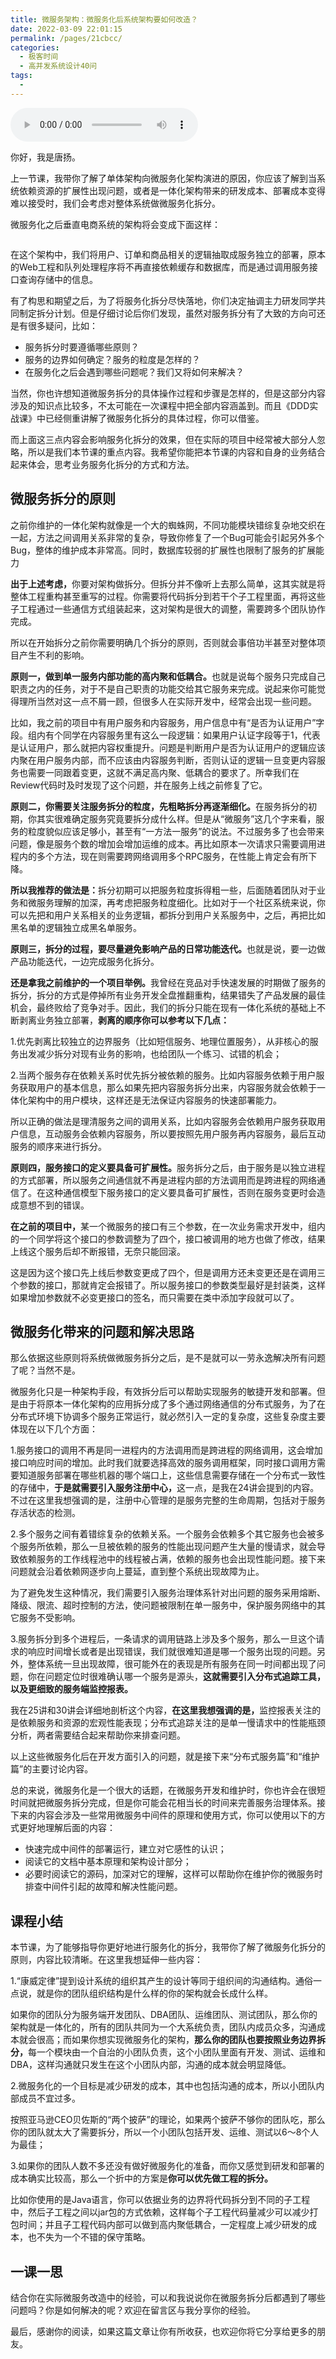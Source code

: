 ```yaml
---
title: 微服务架构：微服务化后系统架构要如何改造？
date: 2022-03-09 22:01:15
permalink: /pages/21cbcc/
categories:
  - 极客时间
  - 高并发系统设计40问
tags:
  - 
---
```

<audio title="22.微服务架构：微服务化后系统架构要如何改造？" src="https://static001.geekbang.org/resource/audio/0a/90/0aac3a0e033290051ebf5d42a9ba7d90.mp3" controls="controls"></audio> 
<p>你好，我是唐扬。</p><p>上一节课，我带你了解了单体架构向微服务化架构演进的原因，你应该了解到当系统依赖资源的扩展性出现问题，或者是一体化架构带来的研发成本、部署成本变得难以接受时，我们会考虑对整体系统做微服务化拆分。</p><p>微服务化之后垂直电商系统的架构将会变成下面这样：</p><p><img src="https://static001.geekbang.org/resource/image/1d/e9/1d5f1212017c6c22818e413ab74f88e9.jpg" alt=""></p><p>在这个架构中，我们将用户、订单和商品相关的逻辑抽取成服务独立的部署，原本的Web工程和队列处理程序将不再直接依赖缓存和数据库，而是通过调用服务接口查询存储中的信息。</p><p>有了构思和期望之后，为了将服务化拆分尽快落地，你们决定抽调主力研发同学共同制定拆分计划。但是仔细讨论后你们发现，虽然对服务拆分有了大致的方向可还是有很多疑问，比如：</p><ul>
<li>服务拆分时要遵循哪些原则？</li>
<li>服务的边界如何确定？服务的粒度是怎样的？</li>
<li>在服务化之后会遇到哪些问题呢？我们又将如何来解决？</li>
</ul><p>当然，你也许想知道微服务拆分的具体操作过程和步骤是怎样的，但是这部分内容涉及的知识点比较多，不太可能在一次课程中把全部内容涵盖到。而且《DDD实战课》中已经侧重讲解了微服务化拆分的具体过程，你可以借鉴。</p><p>而上面这三点内容会影响服务化拆分的效果，但在实际的项目中经常被大部分人忽略，所以是我们本节课的重点内容。我希望你能把本节课的内容和自身的业务结合起来体会，思考业务服务化拆分的方式和方法。</p><!-- [[[read_end]]] --><h2>微服务拆分的原则</h2><p>之前你维护的一体化架构就像是一个大的蜘蛛网，不同功能模块错综复杂地交织在一起，方法之间调用关系非常的复杂，导致你修复了一个Bug可能会引起另外多个Bug，整体的维护成本非常高。同时，数据库较弱的扩展性也限制了服务的扩展能力</p><p><strong>出于上述考虑，</strong>你要对架构做拆分。但拆分并不像听上去那么简单，这其实就是将整体工程重构甚至重写的过程。你需要将代码拆分到若干个子工程里面，再将这些子工程通过一些通信方式组装起来，这对架构是很大的调整，需要跨多个团队协作完成。</p><p>所以在开始拆分之前你需要明确几个拆分的原则，否则就会事倍功半甚至对整体项目产生不利的影响。</p><p><strong>原则一，做到单一服务内部功能的高内聚和低耦合。</strong>也就是说每个服务只完成自己职责之内的任务，对于不是自己职责的功能交给其它服务来完成。说起来你可能觉得理所当然对这一点不屑一顾，但很多人在实际开发中，经常会出现一些问题。</p><p>比如，我之前的项目中有用户服务和内容服务，用户信息中有“是否为认证用户”字段。组内有个同学在内容服务里有这么一段逻辑：如果用户认证字段等于1，代表是认证用户，那么就把内容权重提升。问题是判断用户是否为认证用户的逻辑应该内聚在用户服务内部，而不应该由内容服务判断，否则认证的逻辑一旦变更内容服务也需要一同跟着变更，这就不满足高内聚、低耦合的要求了。所幸我们在Review代码时及时发现了这个问题，并在服务上线之前修复了它。</p><p><strong>原则二，你需要关注服务拆分的粒度，先粗略拆分再逐渐细化。</strong>在服务拆分的初期，你其实很难确定服务究竟要拆分成什么样。但是从“微服务”这几个字来看，服务的粒度貌似应该足够小，甚至有“一方法一服务”的说法。不过服务多了也会带来问题，像是服务个数的增加会增加运维的成本。再比如原本一次请求只需要调用进程内的多个方法，现在则需要跨网络调用多个RPC服务，在性能上肯定会有所下降。</p><p><strong>所以我推荐的做法是：</strong>拆分初期可以把服务粒度拆得粗一些，后面随着团队对于业务和微服务理解的加深，再考虑把服务粒度细化。比如对于一个社区系统来说，你可以先把和用户关系相关的业务逻辑，都拆分到用户关系服务中，之后，再把比如黑名单的逻辑独立成黑名单服务。</p><p><strong>原则三，拆分的过程，要尽量避免影响产品的日常功能迭代。</strong>也就是说，要一边做产品功能迭代，一边完成服务化拆分。</p><p><strong>还是拿我之前维护的一个项目举例。</strong>我曾经在竞品对手快速发展的时期做了服务的拆分，拆分的方式是停掉所有业务开发全盘推翻重构，结果错失了产品发展的最佳机会，最终败给了竞争对手。因此，我们的拆分只能在现有一体化系统的基础上不断剥离业务独立部署，<strong>剥离的顺序你可以参考以下几点：</strong></p><p>1.优先剥离比较独立的边界服务（比如短信服务、地理位置服务），从非核心的服务出发减少拆分对现有业务的影响，也给团队一个练习、试错的机会；</p><p>2.当两个服务存在依赖关系时优先拆分被依赖的服务。比如内容服务依赖于用户服务获取用户的基本信息，那么如果先把内容服务拆分出来，内容服务就会依赖于一体化架构中的用户模块，这样还是无法保证内容服务的快速部署能力。</p><p>所以正确的做法是理清服务之间的调用关系，比如内容服务会依赖用户服务获取用户信息，互动服务会依赖内容服务，所以要按照先用户服务再内容服务，最后互动服务的顺序来进行拆分。</p><p><strong>原则四，服务接口的定义要具备可扩展性。</strong>服务拆分之后，由于服务是以独立进程的方式部署，所以服务之间通信就不再是进程内部的方法调用而是跨进程的网络通信了。在这种通信模型下服务接口的定义要具备可扩展性，否则在服务变更时会造成意想不到的错误。</p><p><strong>在之前的项目中，</strong>某一个微服务的接口有三个参数，在一次业务需求开发中，组内的一个同学将这个接口的参数调整为了四个，接口被调用的地方也做了修改，结果上线这个服务后却不断报错，无奈只能回滚。</p><p>这是因为这个接口先上线后参数变更成了四个，但是调用方还未变更还是在调用三个参数的接口，那就肯定会报错了。所以服务接口的参数类型最好是封装类，这样如果增加参数就不必变更接口的签名，而只需要在类中添加字段就可以了。</p><h2>微服务化带来的问题和解决思路</h2><p>那么依据这些原则将系统做微服务拆分之后，是不是就可以一劳永逸解决所有问题了呢？当然不是。</p><p>微服务化只是一种架构手段，有效拆分后可以帮助实现服务的敏捷开发和部署。但是由于将原本一体化架构的应用拆分成了多个通过网络通信的分布式服务，为了在分布式环境下协调多个服务正常运行，就必然引入一定的复杂度，这些复杂度主要体现在以下几个方面：</p><p>1.服务接口的调用不再是同一进程内的方法调用而是跨进程的网络调用，这会增加接口响应时间的增加。此时我们就要选择高效的服务调用框架，同时接口调用方需要知道服务部署在哪些机器的哪个端口上，这些信息需要存储在一个分布式一致性的存储中，<strong>于是就需要引入服务注册中心，</strong>这一点，是我在24讲会提到的内容。不过在这里我想强调的是，注册中心管理的是服务完整的生命周期，包括对于服务存活状态的检测。</p><p>2.多个服务之间有着错综复杂的依赖关系。一个服务会依赖多个其它服务也会被多个服务所依赖，那么一旦被依赖的服务的性能出现问题产生大量的慢请求，就会导致依赖服务的工作线程池中的线程被占满，依赖的服务也会出现性能问题。接下来问题就会沿着依赖网逐步向上蔓延，直到整个系统出现故障为止。</p><p>为了避免发生这种情况，我们需要引入服务治理体系针对出问题的服务采用熔断、降级、限流、超时控制的方法，使问题被限制在单一服务中，保护服务网络中的其它服务不受影响。</p><p>3.服务拆分到多个进程后，一条请求的调用链路上涉及多个服务，那么一旦这个请求的响应时间增长或者是出现错误，我们就很难知道是哪一个服务出现的问题。另外，整体系统一旦出现故障，很可能外在的表现是所有服务在同一时间都出现了问题，你在问题定位时很难确认哪一个服务是源头，<strong>这就需要引入分布式追踪工具，以及更细致的服务端监控报表。</strong></p><p>我在25讲和30讲会详细地剖析这个内容，<strong>在这里我想强调的是，</strong>监控报表关注的是依赖服务和资源的宏观性能表现；分布式追踪关注的是单一慢请求中的性能瓶颈分析，两者需要结合起来帮助你来排查问题。</p><p>以上这些微服务化后在开发方面引入的问题，就是接下来“分布式服务篇”和“维护篇”的主要讨论内容。</p><p>总的来说，微服务化是一个很大的话题，在微服务开发和维护时，你也许会在很短时间就把微服务拆分完成，但是你可能会花相当长的时间来完善服务治理体系。接下来的内容会涉及一些常用微服务中间件的原理和使用方式，你可以使用以下的方式更好地理解后面的内容：</p><ul>
<li>快速完成中间件的部署运行，建立对它感性的认识；</li>
<li>阅读它的文档中基本原理和架构设计部分；</li>
<li>必要时阅读它的源码，加深对它的理解，这样可以帮助你在维护你的微服务时排查中间件引起的故障和解决性能问题。</li>
</ul><h2>课程小结</h2><p>本节课，为了能够指导你更好地进行服务化的拆分，我带你了解了微服务化拆分的原则，内容比较清晰。在这里我想延伸一些内容：</p><p>1.“康威定律”提到设计系统的组织其产生的设计等同于组织间的沟通结构。通俗一点说，就是你的团队组织结构是什么样的你的架构就会长成什么样。</p><p>如果你的团队分为服务端开发团队、DBA团队、运维团队、测试团队，那么你的架构就是一体化的，所有的团队共同为一个大系统负责，团队内成员众多，沟通成本就会很高；而如果你想实现微服务化的架构，<strong>那么你的团队也要按照业务边界拆分，</strong>每一个模块由一个自治的小团队负责，这个小团队里面有开发、测试、运维和DBA，这样沟通就只发生在这个小团队内部，沟通的成本就会明显降低。</p><p>2.微服务化的一个目标是减少研发的成本，其中也包括沟通的成本，所以小团队内部成员不宜过多。</p><p>按照亚马逊CEO贝佐斯的“两个披萨”的理论，如果两个披萨不够你的团队吃，那么你的团队就太大了需要拆分，所以一个小团队包括开发、运维、测试以6～8个人为最佳；</p><p>3.如果你的团队人数不多还没有做好微服务化的准备，而你又感觉到研发和部署的成本确实比较高，那么一个折中的方案是<strong>你可以优先做工程的拆分。</strong></p><p>比如你使用的是Java语言，你可以依据业务的边界将代码拆分到不同的子工程中，然后子工程之间以jar包的方式依赖，这样每个子工程代码量减少可以减少打包时间；并且子工程代码内部可以做到高内聚低耦合，一定程度上减少研发的成本，也不失为一个不错的保守策略。</p><h2>一课一思</h2><p>结合你在实际微服务改造中的经验，可以和我说说你在微服务拆分后都遇到了哪些问题吗？你是如何解决的呢？欢迎在留言区与我分享你的经验。</p><p>最后，感谢你的阅读，如果这篇文章让你有所收获，也欢迎你将它分享给更多的朋友。</p>